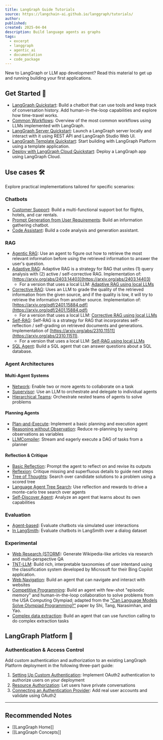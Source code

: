 ```yaml
---
title: LangGraph Guide Tutorials
source: https://langchain-ai.github.io/langgraph/tutorials/
author:
published:
created: 2025-04-04
description: Build language agents as graphs
tags:
  - excerpt
  - langgraph
  - agentic_ai
  - documentation
  - code_package
---
```

New to LangGraph or LLM app development? Read this material to get up and running building your first applications.

## Get Started 🚀

- [LangGraph Quickstart](https://langchain-ai.github.io/langgraph/tutorials/introduction/): Build a chatbot that can use tools and keep track of conversation history. Add human-in-the-loop capabilities and explore how time-travel works.
- [Common Workflows](https://langchain-ai.github.io/langgraph/tutorials/workflows/): Overview of the most common workflows using LLMs implemented with LangGraph.
- [LangGraph Server Quickstart](https://langchain-ai.github.io/langgraph/tutorials/langgraph-platform/local-server/): Launch a LangGraph server locally and interact with it using REST API and LangGraph Studio Web UI.
- [LangGraph Template Quickstart](https://langchain-ai.github.io/langgraph/concepts/template_applications/): Start building with LangGraph Platform using a template application.
- [Deploy with LangGraph Cloud Quickstart](https://langchain-ai.github.io/langgraph/cloud/quick_start/): Deploy a LangGraph app using LangGraph Cloud.

## Use cases 🛠️

Explore practical implementations tailored for specific scenarios:

### Chatbots

- [Customer Support](https://langchain-ai.github.io/langgraph/tutorials/customer-support/customer-support/): Build a multi-functional support bot for flights, hotels, and car rentals.
- [Prompt Generation from User Requirements](https://langchain-ai.github.io/langgraph/tutorials/chatbots/information-gather-prompting/): Build an information gathering chatbot.
- [Code Assistant](https://langchain-ai.github.io/langgraph/tutorials/code_assistant/langgraph_code_assistant/): Build a code analysis and generation assistant.

### RAG

- [Agentic RAG](https://langchain-ai.github.io/langgraph/tutorials/rag/langgraph_agentic_rag/): Use an agent to figure out how to retrieve the most relevant information before using the retrieved information to answer the user's question.
- [Adaptive RAG](https://langchain-ai.github.io/langgraph/tutorials/rag/langgraph_adaptive_rag/): Adaptive RAG is a strategy for RAG that unites (1) query analysis with (2) active / self-corrective RAG. Implementation of: [https://arxiv.org/abs/2403.14403](https://arxiv.org/abs/2403.14403)
	- For a version that uses a local LLM: [Adaptive RAG using local LLMs](https://langchain-ai.github.io/langgraph/tutorials/rag/langgraph_adaptive_rag_local/)
- [Corrective RAG](https://langchain-ai.github.io/langgraph/tutorials/rag/langgraph_crag/): Uses an LLM to grade the quality of the retrieved information from the given source, and if the quality is low, it will try to retrieve the information from another source. Implementation of: [https://arxiv.org/pdf/2401.15884.pdf](https://arxiv.org/pdf/2401.15884.pdf)
	- For a version that uses a local LLM: [Corrective RAG using local LLMs](https://langchain-ai.github.io/langgraph/tutorials/rag/langgraph_crag_local/)
- [Self-RAG](https://langchain-ai.github.io/langgraph/tutorials/rag/langgraph_self_rag/): Self-RAG is a strategy for RAG that incorporates self-reflection / self-grading on retrieved documents and generations. Implementation of [https://arxiv.org/abs/2310.11511](https://arxiv.org/abs/2310.11511).
	- For a version that uses a local LLM: [Self-RAG using local LLMs](https://langchain-ai.github.io/langgraph/tutorials/rag/langgraph_self_rag_local/)
- [SQL Agent](https://langchain-ai.github.io/langgraph/tutorials/sql-agent/): Build a SQL agent that can answer questions about a SQL database.

### Agent Architectures

#### Multi-Agent Systems

- [Network](https://langchain-ai.github.io/langgraph/tutorials/multi_agent/multi-agent-collaboration/): Enable two or more agents to collaborate on a task
- [Supervisor](https://langchain-ai.github.io/langgraph/tutorials/multi_agent/agent_supervisor/): Use an LLM to orchestrate and delegate to individual agents
- [Hierarchical Teams](https://langchain-ai.github.io/langgraph/tutorials/multi_agent/hierarchical_agent_teams/): Orchestrate nested teams of agents to solve problems

#### Planning Agents

- [Plan-and-Execute](https://langchain-ai.github.io/langgraph/tutorials/plan-and-execute/plan-and-execute/): Implement a basic planning and execution agent
- [Reasoning without Observation](https://langchain-ai.github.io/langgraph/tutorials/rewoo/rewoo/): Reduce re-planning by saving observations as variables
- [LLMCompiler](https://langchain-ai.github.io/langgraph/tutorials/llm-compiler/LLMCompiler/): Stream and eagerly execute a DAG of tasks from a planner

#### Reflection & Critique

- [Basic Reflection](https://langchain-ai.github.io/langgraph/tutorials/reflection/reflection/): Prompt the agent to reflect on and revise its outputs
- [Reflexion](https://langchain-ai.github.io/langgraph/tutorials/reflexion/reflexion/): Critique missing and superfluous details to guide next steps
- [Tree of Thoughts](https://langchain-ai.github.io/langgraph/tutorials/tot/tot/): Search over candidate solutions to a problem using a scored tree
- [Language Agent Tree Search](https://langchain-ai.github.io/langgraph/tutorials/lats/lats/): Use reflection and rewards to drive a monte-carlo tree search over agents
- [Self-Discover Agent](https://langchain-ai.github.io/langgraph/tutorials/self-discover/self-discover/): Analyze an agent that learns about its own capabilities

### Evaluation

- [Agent-based](https://langchain-ai.github.io/langgraph/tutorials/chatbot-simulation-evaluation/agent-simulation-evaluation/): Evaluate chatbots via simulated user interactions
- [In LangSmith](https://langchain-ai.github.io/langgraph/tutorials/chatbot-simulation-evaluation/langsmith-agent-simulation-evaluation/): Evaluate chatbots in LangSmith over a dialog dataset

### Experimental

- [Web Research (STORM)](https://langchain-ai.github.io/langgraph/tutorials/storm/storm/): Generate Wikipedia-like articles via research and multi-perspective QA
- [TNT-LLM](https://langchain-ai.github.io/langgraph/tutorials/tnt-llm/tnt-llm/): Build rich, interpretable taxonomies of user intentand using the classification system developed by Microsoft for their Bing Copilot application.
- [Web Navigation](https://langchain-ai.github.io/langgraph/tutorials/web-navigation/web_voyager/): Build an agent that can navigate and interact with websites
- [Competitive Programming](https://langchain-ai.github.io/langgraph/tutorials/usaco/usaco/): Build an agent with few-shot "episodic memory" and human-in-the-loop collaboration to solve problems from the USA Computing Olympiad; adapted from the ["Can Language Models Solve Olympiad Programming?"](https://arxiv.org/abs/2404.10952v1) paper by Shi, Tang, Narasimhan, and Yao.
- [Complex data extraction](https://langchain-ai.github.io/langgraph/tutorials/extraction/retries/): Build an agent that can use function calling to do complex extraction tasks

## LangGraph Platform 🧱

### Authentication & Access Control

Add custom authentication and authorization to an existing LangGraph Platform deployment in the following three-part guide:

1. [Setting Up Custom Authentication](https://langchain-ai.github.io/langgraph/tutorials/auth/getting_started/): Implement OAuth2 authentication to authorize users on your deployment
2. [Resource Authorization](https://langchain-ai.github.io/langgraph/tutorials/auth/resource_auth/): Let users have private conversations
3. [Connecting an Authentication Provider](https://langchain-ai.github.io/langgraph/tutorials/auth/add_auth_server/): Add real user accounts and validate using OAuth2



-----------
##  Recommended Notes

- [[LangGraph Home]]
- [[LangGraph Concepts]]